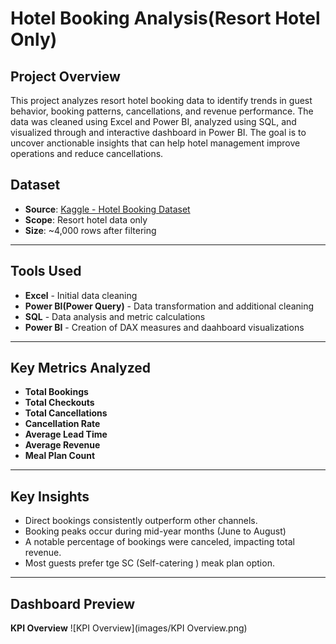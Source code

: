 # Hotel Booking Analysis(Resort Hotel Only)
## Project Overview
This project analyzes resort hotel booking data to identify trends in guest behavior, booking patterns, cancellations, and revenue performance. The data was cleaned using Excel and Power BI, analyzed using SQL, and visualized through and interactive dashboard in Power BI. The goal is to uncover anctionable insights that can help hotel management improve operations and reduce cancellations.
## Dataset
- **Source**: [Kaggle - Hotel Booking Dataset](https://www.kaggle.com/datasets/ahmedsafwatgb20/hotel-bookingscsv)
- **Scope**: Resort hotel data only
- **Size**: ~4,000 rows after filtering

---

## Tools Used
- **Excel** - Initial data cleaning
- **Power BI(Power Query)** - Data transformation and additional cleaning
- **SQL** - Data analysis and metric calculations
- **Power BI** - Creation of DAX measures and daahboard visualizations

---

## Key Metrics Analyzed
- **Total Bookings**
- **Total Checkouts**
- **Total Cancellations**
- **Cancellation Rate**
- **Average Lead Time**
- **Average Revenue**
- **Meal Plan Count**

---

## Key Insights
- Direct bookings consistently outperform other channels.
- Booking peaks occur during mid-year months (June to August)
- A notable percentage of bookings were canceled, impacting total revenue.
- Most guests prefer tge SC (Self-catering ) meak plan option.

---

## Dashboard Preview

**KPI Overview**
![KPI Overview](images/KPI Overview.png)





  
  
  

